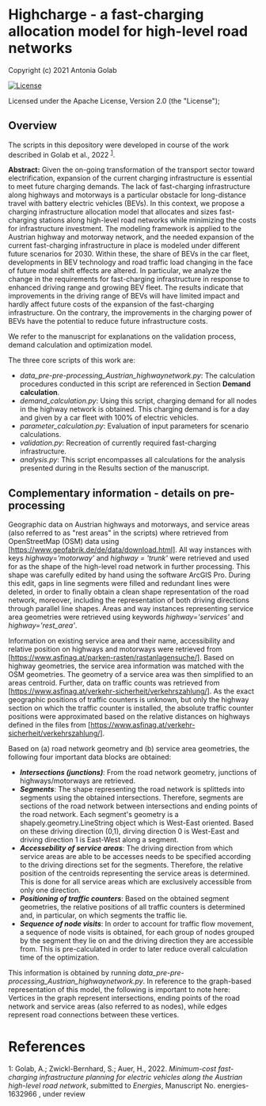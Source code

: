# Highcharge - a fast-charging allocation model for high-level road networks

Copyright (c) 2021 Antonia Golab

[![License](https://img.shields.io/badge/License-Apache%202.0-blue.svg)](https://opensource.org/licenses/Apache-2.0)

Licensed under the Apache License, Version 2.0 (the "License");


## Overview

The scripts in this depository were developed in course of the work described in Golab et al., 2022 <sup>[1](#myfootnote1)</sup>.

__Abstract:__ Given the on-going transformation of the transport sector toward electrification, expansion of the current charging infrastructure is essential to meet future charging demands. The lack of fast-charging infrastructure along highways and motorways is a particular obstacle for long-distance travel with battery electric vehicles (BEVs). In this context, we propose a charging infrastructure allocation model that allocates and sizes fast-charging stations along high-level road networks while minimizing the costs for infrastructure investment. The modeling framework is applied to the Austrian highway and motorway network, and the needed expansion of the current fast-charging infrastructure in place is modeled under different future scenarios for 2030. Within these, the share of BEVs in the car fleet, developments in BEV technology and road traffic load changing in the face of future modal shift effects are altered. In particular, we analyze the change in the requirements for fast-charging infrastructure in response to enhanced driving range and growing BEV fleet. The results indicate that improvements in the driving range of BEVs will have limited impact and hardly affect future costs of the expansion of the fast-charging infrastructure. On the contrary, the improvements in the charging power of BEVs have the potential to reduce future infrastructure costs.

We refer to the manuscript for explanations on the validation process, demand calculation and optimization model.

The three core scripts of this work are:

- _data_pre-pre-processing_Austrian_highwaynetwork.py_: The calculation procedures conducted in this script are referenced in Section **Demand calculation**.
- _demand&#95;calculation.py_: Using this script, charging demand for all nodes in the highway network is obtained. This charging demand is for a day and given by a car fleet with 100% of electric vehicles. 
- _parameter_calculation.py_: Evaluation of input parameters for scenario calculations. 
- _validation.py_: Recreation of currently required fast-charging infrastructure. 
- _analysis.py_: This script encompasses all calculations for the analysis presented during in the Results section of the manuscript.


## Complementary information - details on pre-processing

Geographic data on Austrian highways and motorways, and service areas (also referred to as "rest areas" in the scripts) where retrieved from OpenStreetMap (OSM) data using [https://www.geofabrik.de/de/data/download.html]. All way instances with keys *highway='motorway'* and *highway = 'trunk'* were retrieved and used for as the shape of the high-level road network in further processing. This shape was carefully edited by hand using the software ArcGIS Pro. During this edit, gaps in line segments were filled and redundant lines were deleted, in order to finally obtain a clean shape representation of the road network, moreover, including the representation of both driving directions through parallel line shapes. Areas and way instances representing service area geometries were retrieved using keywords *highway='services'* and *highway='rest_area'*. 

Information on existing service area and their name, accessibility and relative position on highways and motorways were retrieved from [https://www.asfinag.at/parken-rasten/rastanlagensuche/]. Based on highway geometries, the service area information was matched with the OSM geometries. The geometry of a service area was then simplified to an areas centroid. Further, data on traffic counts was retrieved from [https://www.asfinag.at/verkehr-sicherheit/verkehrszahlung/]. As the exact geographic positions of traffic counters is unknown, but only the highway section on which the traffic counter is installed, the absolute traffic counter positions were approximated based on the relative distances on highways defined in the files from [https://www.asfinag.at/verkehr-sicherheit/verkehrszahlung/]. 


Based on (a) road network geometry and (b) service area geometries, the following four important data blocks are obtained:

- **_Intersections (junctions)_**: From the road network geometry, junctions of highways/motorways are retrieved. 
- **_Segments_**: The shape representing the road network is splitteds into segments using the obtained intersections. Therefore, segments are sections of the road network between intersections and ending points of the road network. Each segment's geometry is a shapely.geometry.LineString object which is West-East oriented. Based on these driving direction (0,1), dirving direction 0 is West-East and driving direction 1 is East-West along a segment. 
- **_Accessebility of service areas_**: The driving direction from which service areas are able to be accesses needs to be specified according to the driving directions set for the segments. Therefore, the relative position of the centroids representing the service areas is determined. This is done for all service areas which are exclusively accessible from only one direction.  
- **_Positioning of traffic counters_**: Based on the obtained segment geometries, the relative positions of all traffic counters is determined and, in particular, on which segments the traffic lie. 
- **_Sequence of node visits_**: In order to account for traffic flow movement, a sequence of node visits is obtained, for each group of nodes grouped by the segment they lie on and the driving direction they are accessible from. This is pre-calculated in order to later reduce overall calculation time of the optimization. 


This information is obtained by running *data_pre-pre-processing_Austrian_highwaynetwork.py*. In reference to the graph-based representation of this model, the following is important to note here: Vertices in the graph represent intersections, ending points of the road network and service areas (also referred to as nodes), while edges represent road connections between these vertices. 


# References 


<a name="myfootnote1">1</a>: Golab, A.; Zwickl-Bernhard, S.; Auer, H., 2022. *Minimum-cost fast-charging infrastructure planning for electric vehicles along the Austrian high-level road network*, submitted to *Energies*, Manuscript No. energies-1632966 , under review




